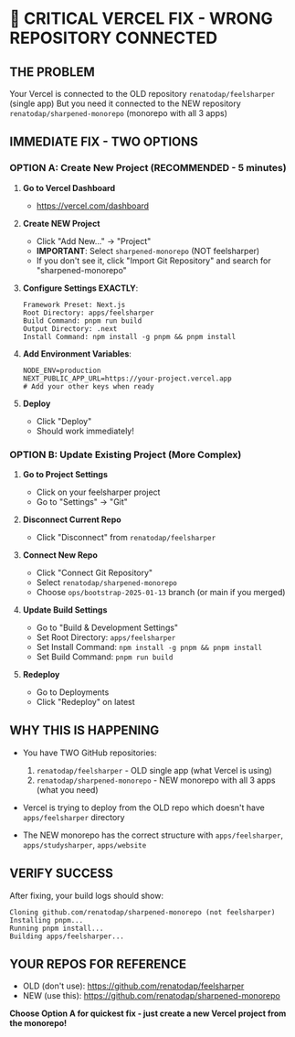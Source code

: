 # 🚨 CRITICAL VERCEL FIX - WRONG REPOSITORY CONNECTED

## THE PROBLEM
Your Vercel is connected to the OLD repository `renatodap/feelsharper` (single app)
But you need it connected to the NEW repository `renatodap/sharpened-monorepo` (monorepo with all 3 apps)

## IMMEDIATE FIX - TWO OPTIONS

### OPTION A: Create New Project (RECOMMENDED - 5 minutes)

1. **Go to Vercel Dashboard**
   - https://vercel.com/dashboard

2. **Create NEW Project**
   - Click "Add New..." → "Project"
   - **IMPORTANT**: Select `sharpened-monorepo` (NOT feelsharper)
   - If you don't see it, click "Import Git Repository" and search for "sharpened-monorepo"

3. **Configure Settings EXACTLY**:
   ```
   Framework Preset: Next.js
   Root Directory: apps/feelsharper
   Build Command: pnpm run build
   Output Directory: .next
   Install Command: npm install -g pnpm && pnpm install
   ```

4. **Add Environment Variables**:
   ```
   NODE_ENV=production
   NEXT_PUBLIC_APP_URL=https://your-project.vercel.app
   # Add your other keys when ready
   ```

5. **Deploy**
   - Click "Deploy"
   - Should work immediately!

### OPTION B: Update Existing Project (More Complex)

1. **Go to Project Settings**
   - Click on your feelsharper project
   - Go to "Settings" → "Git"

2. **Disconnect Current Repo**
   - Click "Disconnect" from `renatodap/feelsharper`

3. **Connect New Repo**
   - Click "Connect Git Repository"
   - Select `renatodap/sharpened-monorepo`
   - Choose `ops/bootstrap-2025-01-13` branch (or main if you merged)

4. **Update Build Settings**
   - Go to "Build & Development Settings"
   - Set Root Directory: `apps/feelsharper`
   - Set Install Command: `npm install -g pnpm && pnpm install`
   - Set Build Command: `pnpm run build`

5. **Redeploy**
   - Go to Deployments
   - Click "Redeploy" on latest

## WHY THIS IS HAPPENING

- You have TWO GitHub repositories:
  1. `renatodap/feelsharper` - OLD single app (what Vercel is using)
  2. `renatodap/sharpened-monorepo` - NEW monorepo with all 3 apps (what you need)

- Vercel is trying to deploy from the OLD repo which doesn't have `apps/feelsharper` directory
- The NEW monorepo has the correct structure with `apps/feelsharper`, `apps/studysharper`, `apps/website`

## VERIFY SUCCESS

After fixing, your build logs should show:
```
Cloning github.com/renatodap/sharpened-monorepo (not feelsharper)
Installing pnpm...
Running pnpm install...
Building apps/feelsharper...
```

## YOUR REPOS FOR REFERENCE

- OLD (don't use): https://github.com/renatodap/feelsharper
- NEW (use this): https://github.com/renatodap/sharpened-monorepo

**Choose Option A for quickest fix - just create a new Vercel project from the monorepo!**